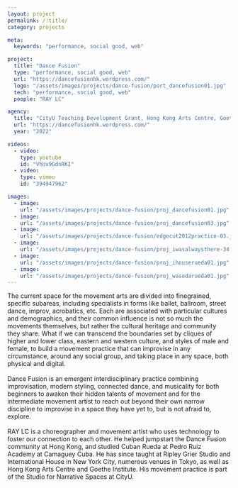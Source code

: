 ```yaml
---
layout: project
permalink: /:title/
category: projects

meta:
  keywords: "performance, social good, web"

project:
  title: "Dance Fusion"
  type: "performance, social good, web"
  url: "https://dancefusionhk.wordpress.com/"
  logo: "/assets/images/projects/dance-fusion/port_dancefusion01.jpg"
  tech: "performance, social good, web"
  people: "RAY LC"

agency:
  title: "CityU Teaching Development Grant, Hong Kong Arts Centre, Goethe Institute, Jumping Frames Dance Film Festival, Dash Living, Rhythm Studios"
  url: "https://dancefusionhk.wordpress.com/"
  year: "2022"

videos:
  - video:
    type: youtube
    id: "VhUv9GdnRKI"
  - video:
    type: vimeo
    id: "394947962"

images:
  - image:
    url: "/assets/images/projects/dance-fusion/proj_dancefusion01.jpg"
  - image:
    url: "/assets/images/projects/dance-fusion/proj_dancefusion03.jpg"
  - image:
    url: "/assets/images/projects/dance-fusion/edgecut2012practice-03.jpg"
  - image:
    url: "/assets/images/projects/dance-fusion/proj_iwasalwaysthere-34.jpg"
  - image:
    url: "/assets/images/projects/dance-fusion/proj_ihouserueda01.jpg"
  - image:
    url: "/assets/images/projects/dance-fusion/proj_wasedarueda01.jpg"
---
```

<p>The current space for the movement arts are divided into finegrained, specific subareas, including specialists in forms like ballet, ballroom, street dance, improv, acrobatics, etc. Each are associated with particular cultures and demographics, and their common influence is not so much the movements themselves, but rather the cultural heritage and community they share. What if we can transcend the boundaries set by cliques of higher and lower class, eastern and western culture, and styles of male and female, to build a movement practice that can improvise in any circumstance, around any social group, and taking place in any space, both physical and digital.<br><br>
Dance Fusion is an emergent interdisciplinary practice combining improvisation, modern styling, connected dance, and musicality for both beginners to awaken their hidden talents of movement and for the intermediate movement artist to reach out beyond their own narrow discipline to improvise in a space they have yet to, but is not afraid to, explore.<br><br>
RAY LC is a choreographer and movement artist who uses technology to foster our connection to each other. He helped jumpstart the Dance Fusion community at Hong Kong, and studied Cuban Rueda at Pedro Ruiz Academy at Camaguey Cuba. He has since taught at Ripley Grier Studio and International House in New York City, numerous venues in Tokyo, as well as Hong Kong Arts Centre and Goethe Institute. His movement practice is part of the Studio for Narrative Spaces at CityU.</p>
